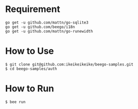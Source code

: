 # Requirement

```
go get -u github.com/mattn/go-sqlite3
go get -u github.com/beego/i18n
go get -u github.com/mattn/go-runewidth
```

# How to Use

```
$ git clone git@github.com:ikeikeikeike/beego-samples.git
$ cd beego-samples/auth
```
# How to Run

```
$ bee run
```
